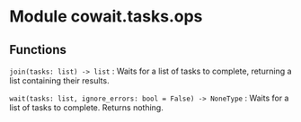 Module cowait.tasks.ops
=======================

Functions
---------

    
`join(tasks: list) ‑> list`
:   Waits for a list of tasks to complete, returning a list containing their results.

    
`wait(tasks: list, ignore_errors: bool = False) ‑> NoneType`
:   Waits for a list of tasks to complete. Returns nothing.